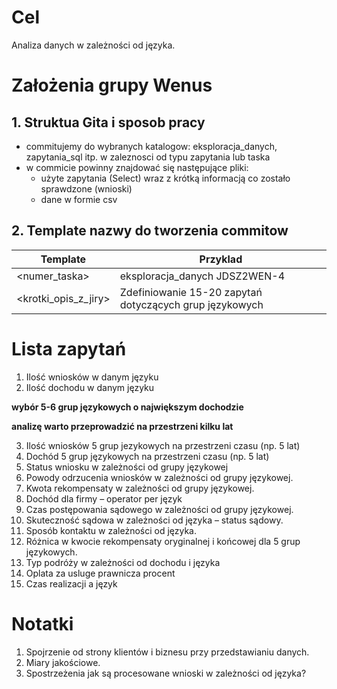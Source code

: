 
# Cel
Analiza danych w zależności od języka. 

# Założenia grupy Wenus

## 1. Struktua Gita i sposob pracy
* commitujemy do wybranych katalogow: eksploracja_danych, zapytania_sql itp. w zaleznosci od typu zapytania lub taska
* w commicie powinny znajdować się następujące pliki: 
   * użyte zapytania (Select) wraz z krótką informacją co zostało sprawdzone (wnioski)
   * dane w formie csv 

## 2. Template nazwy do tworzenia commitow

Template | Przyklad 
---------|---------
<kataolog> <numer_taska> | eksploracja_danych JDSZ2WEN-4
<krotki_opis_z_jiry>     | Zdefiniowanie 15-20 zapytań dotyczących grup językowych


# Lista zapytań

1. Ilość wniosków w danym języku
2. Ilość dochodu w danym języku

**wybór 5-6 grup językowych o największym dochodzie**

**analizę warto przeprowadzić na przestrzeni kilku lat**

3. Ilość wniosków 5 grup jezykowych na przestrzeni czasu (np. 5 lat)
4. Dochód 5 grup językowych na przestrzeni czasu (np. 5 lat)
5. Status wniosku w zależności od grupy językowej
6. Powody odrzucenia wniosków w zależności od grupy językowej. 
7. Kwota rekompensaty w zależności od grupy językowej.
8. Dochód dla firmy – operator per język
9. Czas postępowania sądowego w zależności od grupy językowej.
10. Skuteczność sądowa w zależności od języka – status sądowy.
11. Sposób kontaktu w zależności od języka.
12. Różnica w kwocie rekompensaty oryginalnej i końcowej dla 5 grup językowych. 
13. Typ podróży w zależności od dochodu i języka
14. Oplata za usluge prawnicza procent
15. Czas realizacji a język 


# Notatki
1. Spojrzenie od strony klientów i biznesu przy przedstawianiu danych.
2. Miary jakościowe. 
2. Spostrzeżenia jak są procesowane wnioski w zależności od języka?



